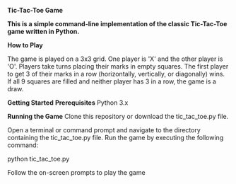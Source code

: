

**Tic-Tac-Toe Game**

**This is a simple command-line implementation of the classic Tic-Tac-Toe game written in Python.**

**How to Play**

The game is played on a 3x3 grid.
One player is 'X' and the other player is 'O'. Players take turns placing their marks in empty squares.
The first player to get 3 of their marks in a row (horizontally, vertically, or diagonally) wins.
If all 9 squares are filled and neither player has 3 in a row, the game is a draw.

**Getting Started**
**Prerequisites**
Python 3.x

**Running the Game**
Clone this repository or download the tic_tac_toe.py file.

Open a terminal or command prompt and navigate to the directory containing the tic_tac_toe.py file.
Run the game by executing the following command:

python tic_tac_toe.py

Follow the on-screen prompts to play the game
